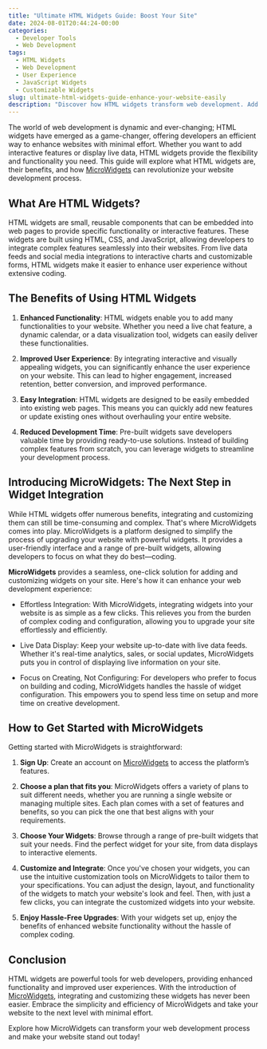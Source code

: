 ```yaml
---
title: "Ultimate HTML Widgets Guide: Boost Your Site"
date: 2024-08-01T20:44:24-00:00
categories:
  - Developer Tools
  - Web Development
tags:
  - HTML Widgets
  - Web Development
  - User Experience
  - JavaScript Widgets
  - Customizable Widgets
slug: ultimate-html-widgets-guide-enhance-your-website-easily
description: "Discover how HTML widgets transform web development. Add interactive features and live data effortlessly with MicroWidgets. Boost your site’s conversion today!"
---
```


The world of web development is dynamic and ever-changing; HTML widgets have emerged as a game-changer, offering developers an efficient way to enhance websites with minimal effort. Whether you want to add interactive features or display live data, HTML widgets provide the flexibility and functionality you need. This guide will explore what HTML widgets are, their benefits, and how [MicroWidgets](https://MicroWidgets.dev) can revolutionize your website development process.

## What Are HTML Widgets?

HTML widgets are small, reusable components that can be embedded into web pages to provide specific functionality or interactive features. These widgets are built using HTML, CSS, and JavaScript, allowing developers to integrate complex features seamlessly into their websites. From live data feeds and social media integrations to interactive charts and customizable forms, HTML widgets make it easier to enhance user experience without extensive coding.

## The Benefits of Using HTML Widgets

1. **Enhanced Functionality**: HTML widgets enable you to add many functionalities to your website. Whether you need a live chat feature, a dynamic calendar, or a data visualization tool, widgets can easily deliver these functionalities.

2. **Improved User Experience**: By integrating interactive and visually appealing widgets, you can significantly enhance the user experience on your website. This can lead to higher engagement, increased retention, better conversion, and improved performance.

3. **Easy Integration**: HTML widgets are designed to be easily embedded into existing web pages. This means you can quickly add new features or update existing ones without overhauling your entire website.

4. **Reduced Development Time**: Pre-built widgets save developers valuable time by providing ready-to-use solutions. Instead of building complex features from scratch, you can leverage widgets to streamline your development process.

## Introducing MicroWidgets: The Next Step in Widget Integration

While HTML widgets offer numerous benefits, integrating and customizing them can still be time-consuming and complex. That's where MicroWidgets comes into play. MicroWidgets is a platform designed to simplify the process of upgrading your website with powerful widgets. It provides a user-friendly interface and a range of pre-built widgets, allowing developers to focus on what they do best—coding.

**MicroWidgets** provides a seamless, one-click solution for adding and customizing widgets on your site. Here's how it can enhance your web development experience:

- Effortless Integration: With MicroWidgets, integrating widgets into your website is as simple as a few clicks. This relieves you from the burden of complex coding and configuration, allowing you to upgrade your site effortlessly and efficiently.

- Live Data Display: Keep your website up-to-date with live data feeds. Whether it's real-time analytics, sales, or social updates, MicroWidgets puts you in control of displaying live information on your site.

- Focus on Creating, Not Configuring: For developers who prefer to focus on building and coding, MicroWidgets handles the hassle of widget configuration. This empowers you to spend less time on setup and more time on creative development.

## How to Get Started with MicroWidgets

Getting started with MicroWidgets is straightforward:

1. **Sign Up**: Create an account on [MicroWidgets](https://MicroWidgets.dev) to access the platform’s features.

2. **Choose a plan that fits you**: MicroWidgets offers a variety of plans to suit different needs, whether you are running a single website or managing multiple sites. Each plan comes with a set of features and benefits, so you can pick the one that best aligns with your requirements.

2. **Choose Your Widgets**: Browse through a range of pre-built widgets that suit your needs. Find the perfect widget for your site, from data displays to interactive elements.

3. **Customize and Integrate**: Once you've chosen your widgets, you can use the intuitive customization tools on MicroWidgets to tailor them to your specifications. You can adjust the design, layout, and functionality of the widgets to match your website's look and feel. Then, with just a few clicks, you can integrate the customized widgets into your website.

4. **Enjoy Hassle-Free Upgrades**: With your widgets set up, enjoy the benefits of enhanced website functionality without the hassle of complex coding.

## Conclusion

HTML widgets are powerful tools for web developers, providing enhanced functionality and improved user experiences. With the introduction of [MicroWidgets](https://MicroWidgets.dev), integrating and customizing these widgets has never been easier. Embrace the simplicity and efficiency of MicroWidgets and take your website to the next level with minimal effort.

Explore how MicroWidgets can transform your web development process and make your website stand out today!